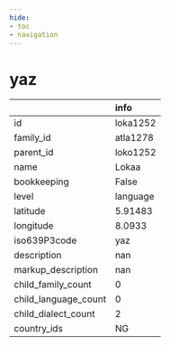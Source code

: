 ```yaml
---
hide:
- toc
- navigation
---
```

# yaz
|                      | info     |
|:---------------------|:---------|
| id                   | loka1252 |
| family_id            | atla1278 |
| parent_id            | loko1252 |
| name                 | Lokaa    |
| bookkeeping          | False    |
| level                | language |
| latitude             | 5.91483  |
| longitude            | 8.0933   |
| iso639P3code         | yaz      |
| description          | nan      |
| markup_description   | nan      |
| child_family_count   | 0        |
| child_language_count | 0        |
| child_dialect_count  | 2        |
| country_ids          | NG       |